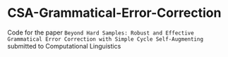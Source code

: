 # CSA-Grammatical-Error-Correction
Code for the paper `Beyond Hard Samples: Robust and Effective Grammatical Error Correction with Simple Cycle Self-Augmenting` submitted to Computational Linguistics
